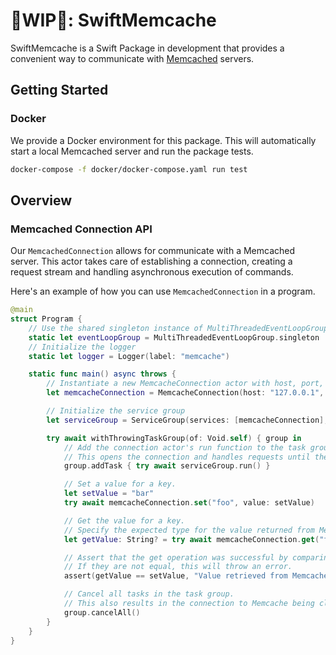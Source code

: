 # 🚧WIP🚧: SwiftMemcache

SwiftMemcache is a Swift Package in development that provides a convenient way to communicate with [Memcached](https://github.com/memcached/memcached) servers.

## Getting Started

### Docker

We provide a Docker environment for this package. This will automatically start a local Memcached server and run the package tests.

```bash
docker-compose -f docker/docker-compose.yaml run test
```

## Overview

### Memcached Connection API

Our `MemcachedConnection` allows for communicate with a Memcached server. This actor takes care of establishing a connection, creating a request stream and handling asynchronous execution of commands. 

Here's an example of how you can use `MemcachedConnection` in a program.

```swift
@main
struct Program {
    // Use the shared singleton instance of MultiThreadedEventLoopGroup
    static let eventLoopGroup = MultiThreadedEventLoopGroup.singleton
    // Initialize the logger
    static let logger = Logger(label: "memcache")

    static func main() async throws {
        // Instantiate a new MemcacheConnection actor with host, port, and event loop group
        let memcacheConnection = MemcacheConnection(host: "127.0.0.1", port: 11211, eventLoopGroup: eventLoopGroup)

        // Initialize the service group
        let serviceGroup = ServiceGroup(services: [memcacheConnection], logger: self.logger)

        try await withThrowingTaskGroup(of: Void.self) { group in
            // Add the connection actor's run function to the task group
            // This opens the connection and handles requests until the task is cancelled or the connection is closed
            group.addTask { try await serviceGroup.run() }

            // Set a value for a key.
            let setValue = "bar"
            try await memcacheConnection.set("foo", value: setValue)

            // Get the value for a key.
            // Specify the expected type for the value returned from Memcache.
            let getValue: String? = try await memcacheConnection.get("foo")

            // Assert that the get operation was successful by comparing the value set and the value returned from Memcache.
            // If they are not equal, this will throw an error.
            assert(getValue == setValue, "Value retrieved from Memcache does not match the set value")

            // Cancel all tasks in the task group.
            // This also results in the connection to Memcache being closed.
            group.cancelAll()
        }
    }
}
```







